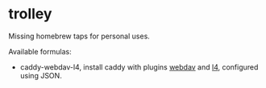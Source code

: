 # trolley
Missing homebrew taps for personal uses.

Available formulas:

- caddy-webdav-l4, install caddy with plugins [webdav][0] and [l4][1], configured using JSON.

[0]: github.com/mholt/caddy-webdav
[1]: github.com/mholt/caddy-l4